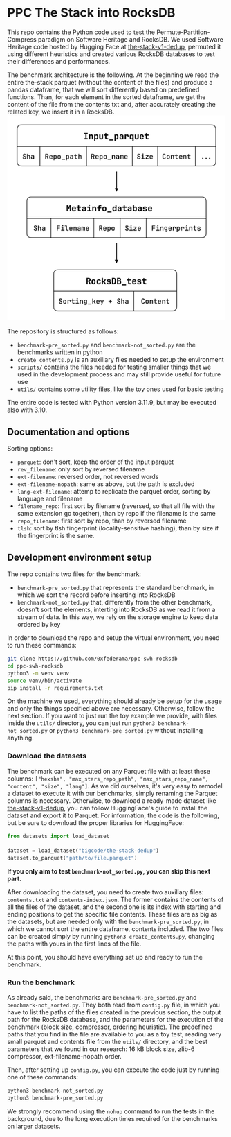 # PPC The Stack into RocksDB

This repo contains the Python code used to test the Permute-Partition-Compress paradigm on Software Heritage and RocksDB. We used Software Heritage code hosted by Hugging Face at [the-stack-v1-dedup](https://huggingface.co/datasets/bigcode/the-stack-dedup), permuted it using different heuristics and created various RocksDB databases to test their differences and performances.

The benchmark architecture is the following. At the beginning we read the entire the-stack parquet (without the content of the files) and produce  a pandas dataframe, that we will sort differently based on predefined functions. Than, for each element in the sorted dataframe, we get the content of the file from the contents txt and, after accurately creating the related key, we insert it in a RocksDB. ![benchmark architecture](utils/benchmark_architecture.png)

The repository is structured as follows:
- `benchmark-pre_sorted.py` and `benchmark-not_sorted.py` are the benchmarks written in python
- `create_contents.py` is an auxiliary files needed to setup the environment
- `scripts/` contains the files needed for testing smaller things that we used in the development process and may still provide useful for future use
- `utils/` contains some utility files, like the toy ones used for basic testing

The entire code is tested with Python version 3.11.9, but may be executed also with 3.10.

## Documentation and options
Sorting options:
- `parquet`: don't sort, keep the order of the input parquet
- `rev_filename`: only sort by reversed filename
- `ext-filename`: reversed order, not reversed words
- `ext-filename-nopath`: same as above, but the path is excluded
- `lang-ext-filename`: attemp to replicate the parquet order, sorting by language and filename
- `filename_repo`: first sort by filename (reversed, so that all file with the same extension go together), than by repo if the filename is the same
- `repo_filename`: first sort by repo, than by reversed filename
- `tlsh`: sort by tlsh fingerprint (locality-sensitive hashing), than by size if the fingerprint is the same.

## Development environment setup
The repo contains two files for the benchmark:
- `benchmark-pre_sorted.py` that represents the standard benchmark, in which we sort the record before inserting into RocksDB
- `benchmark-not_sorted.py` that, differently from the other benchmark, doesn't sort the elements, interting into RocksDB as we read it from a stream of data. In this way, we rely on the storage engine to keep data ordered by key

In order to download the repo and setup the virtual environment, you need to run these commands:
```bash
git clone https://github.com/0xfederama/ppc-swh-rocksdb
cd ppc-swh-rocksdb
python3 -m venv venv
source venv/bin/activate
pip install -r requirements.txt
```

On the machine we used, everything should already be setup for the usage and only the things specified above are necessary. Otherwise, follow the next section. If you want to just run the toy example we provide, with files inside the `utils/` directory, you can just run `python3 benchmark-not_sorted.py` or `python3 benchmark-pre_sorted.py` without installing anything.

### Download the datasets
The benchmark can be executed on any Parquet file with at least these columns: `["hexsha", "max_stars_repo_path", "max_stars_repo_name", "content", "size", "lang"]`. As we did ourselves, it's very easy to remodel a dataset to execute it with our benchmarks, simply renaming the Parquet columns is necessary. Otherwise, to download a ready-made dataset like [the-stack-v1-dedup](https://huggingface.co/datasets/bigcode/the-stack-dedup), you can follow HuggingFace's guide to install the dataset and export it to Parquet. For information, the code is the following, but be sure to download the proper libraries for HuggingFace:
```python
from datasets import load_dataset

dataset = load_dataset("bigcode/the-stack-dedup")
dataset.to_parquet("path/to/file.parquet")
```

**If you only aim to test `benchmark-not_sorted.py`, you can skip this next part.**

After downloading the dataset, you need to create two auxiliary files: `contents.txt` and `contents-index.json`. The former contains the contents of all the files of the dataset, and the second one is its index with starting and ending positions to get the specific file contents. These files are as big as the datasets, but are needed only with the `benchmark-pre_sorted.py`, in which we cannot sort the entire dataframe, contents included. The two files can be created simply by running `python3 create_contents.py`, changing the paths with yours in the first lines of the file.

At this point, you should have everything set up and ready to run the benchmark.

### Run the benchmark
As already said, the benchmarks are `benchmark-pre_sorted.py` and `benchmark-not_sorted.py`. They both read from `config.py` file, in which you have to list the paths of the files created in the previous section, the output path for the RocksDB database, and the parameters for the execution of the benchmark (block size, compressor, ordering heuristic). The predefined paths that you find in the file are available to you as a toy test, reading very small parquet and contents file from the `utils/` directory, and the best parameters that we found in our research: 16 kB block size, zlib-6 compressor, ext-filename-nopath order.

Then, after setting up `config.py`, you can execute the code just by running one of these commands:
```bash
python3 benchmark-not_sorted.py
python3 benchmark-pre_sorted.py
```

We strongly recommend using the `nohup` command to run the tests in the background, due to the long execution times required for the benchmarks on larger datasets.